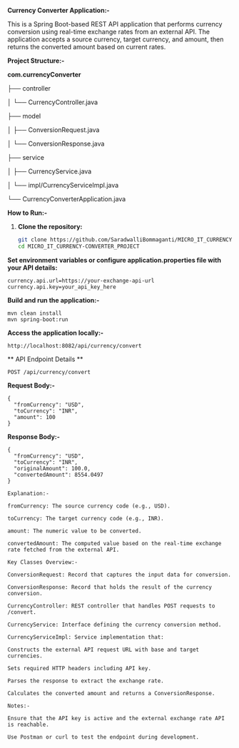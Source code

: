 **Currency Converter Application:-**

This is a Spring Boot-based REST API application that performs currency conversion using real-time exchange rates from an external API. The application accepts a source currency, target currency, and amount, then returns the converted amount based on current rates.


**Project Structure:-**

**com.currencyConverter**


├── controller


│ └── CurrencyController.java


├── model


│ ├── ConversionRequest.java


│ └── ConversionResponse.java


├── service


│ ├── CurrencyService.java


│ └── impl/CurrencyServiceImpl.java


└── CurrencyConverterApplication.java


 **How to Run:-**

1. **Clone the repository:**

   ```bash
   git clone https://github.com/SaradwalliBommaganti/MICRO_IT_CURRENCY-CONVERTER_PROJECT.git
   cd MICRO_IT_CURRENCY-CONVERTER_PROJECT


**Set environment variables or configure application.properties file with your API details:**
```
currency.api.url=https://your-exchange-api-url
currency.api.key=your_api_key_here
```


**Build and run the application:-**
~~~
mvn clean install
mvn spring-boot:run
~~~

**Access the application locally:-**

~~~
http://localhost:8082/api/currency/convert
~~~

**
API Endpoint Details
**

~~~
POST /api/currency/convert
~~~

**Request Body:-**

~~~
{
  "fromCurrency": "USD",
  "toCurrency": "INR",
  "amount": 100
}

~~~

**Response Body:-**

~~~
{
  "fromCurrency": "USD",
  "toCurrency": "INR",
  "originalAmount": 100.0,
  "convertedAmount": 8554.0497
}

~~~

~~~
Explanation:-

fromCurrency: The source currency code (e.g., USD).

toCurrency: The target currency code (e.g., INR).

amount: The numeric value to be converted.

convertedAmount: The computed value based on the real-time exchange rate fetched from the external API.

Key Classes Overview:-

ConversionRequest: Record that captures the input data for conversion.

ConversionResponse: Record that holds the result of the currency conversion.

CurrencyController: REST controller that handles POST requests to /convert.

CurrencyService: Interface defining the currency conversion method.

CurrencyServiceImpl: Service implementation that:

Constructs the external API request URL with base and target currencies.

Sets required HTTP headers including API key.

Parses the response to extract the exchange rate.

Calculates the converted amount and returns a ConversionResponse.

Notes:-

Ensure that the API key is active and the external exchange rate API is reachable.

Use Postman or curl to test the endpoint during development.
~~~


